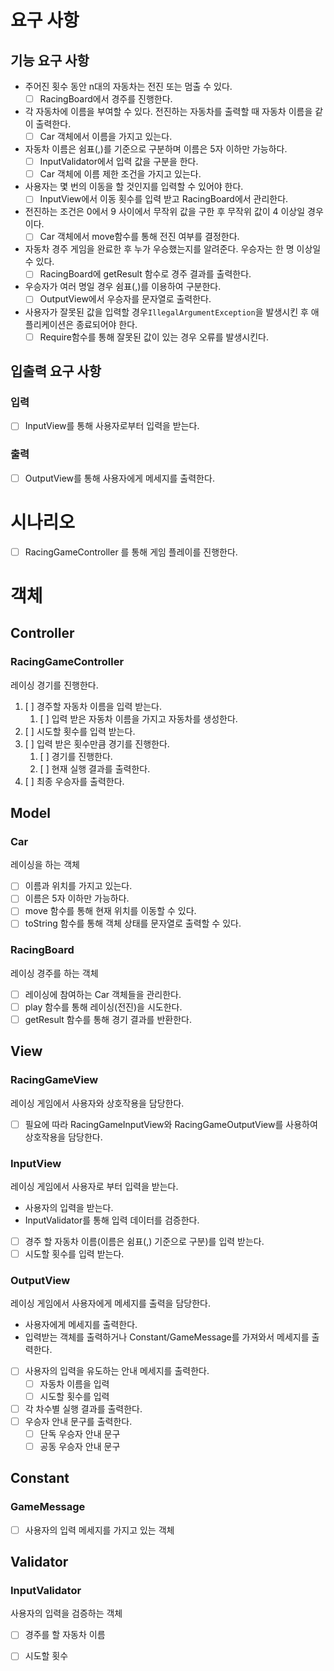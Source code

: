 
# 요구 사항
## 기능 요구 사항
- 주어진 횟수 동안 n대의 자동차는 전진 또는 멈출 수 있다.
    - [ ] RacingBoard에서 경주를 진행한다.
- 각 자동차에 이름을 부여할 수 있다. 전진하는 자동차를 출력할 때 자동차 이름을 같이 출력한다.
    - [ ] Car 객체에서 이름을 가지고 있는다.
- 자동차 이름은 쉼표(,)를 기준으로 구분하며 이름은 5자 이하만 가능하다.
    - [ ] InputValidator에서 입력 값을 구분을 한다.
    - [ ] Car 객체에 이름 제한 조건을 가지고 있는다.
- 사용자는 몇 번의 이동을 할 것인지를 입력할 수 있어야 한다.
    - [ ] InputView에서 이동 횟수를 입력 받고 RacingBoard에서 관리한다.
- 전진하는 조건은 0에서 9 사이에서 무작위 값을 구한 후 무작위 값이 4 이상일 경우이다.
    - [ ] Car 객체에서 move함수를 통해 전진 여부를 결정한다.
- 자동차 경주 게임을 완료한 후 누가 우승했는지를 알려준다. 우승자는 한 명 이상일 수 있다.
    - [ ] RacingBoard에 getResult 함수로 경주 결과를 출력한다.
- 우승자가 여러 명일 경우 쉼표(,)를 이용하여 구분한다.
    - [ ] OutputView에서 우승자를 문자열로 출력한다.
- 사용자가 잘못된 값을 입력할 경우`IllegalArgumentException`을 발생시킨 후 애플리케이션은 종료되어야 한다.
    - [ ] Require함수를 통해 잘못된 값이 있는 경우 오류를 발생시킨다.
## 입출력 요구 사항
### 입력

- [ ] InputView를 통해 사용자로부터 입력을 받는다.
### 출력

- [ ] OutputView를 통해 사용자에게 메세지를 출력한다.

# 시나리오

- [ ] RacingGameController 를 통해 게임 플레이를 진행한다.

# 객체

## Controller

### RacingGameController

레이싱 경기를 진행한다.
1. [ ] 경주할 자동차 이름을 입력 받는다.
    1. [ ] 입력 받은 자동차 이름을 가지고 자동차를 생성한다.
2. [ ] 시도할 횟수를 입력 받는다.
3. [ ] 입력 받은 횟수만큼 경기를 진행한다.
    1. [ ] 경기를 진행한다.
    2. [ ] 현재 실행 결과를 출력한다.
4. [ ] 최종 우승자를 출력한다.

## Model
### Car
레이싱을 하는 객체
- [ ] 이름과 위치를 가지고 있는다.
- [ ] 이름은 5자 이하만 가능하다.
- [ ] move 함수를 통해 현재 위치를 이동할 수 있다.
- [ ] toString 함수를 통해 객체 상태를 문자열로 출력할 수 있다.

### RacingBoard
레이싱 경주를 하는 객체
- [ ] 레이싱에 참여하는 Car 객체들을 관리한다.
- [ ] play 함수를 통해 레이싱(전진)을 시도한다.
- [ ] getResult 함수를 통해 경기 결과를 반환한다.

## View
### RacingGameView
레이싱 게임에서 사용자와 상호작용을 담당한다.
- [ ] 필요에 따라 RacingGameInputView와 RacingGameOutputView를 사용하여 상호작용을 담당한다.
### InputView
레이싱 게임에서 사용자로 부터 입력을 받는다.

- 사용자의 입력을 받는다.
- InputValidator를 통해 입력 데이터를 검증한다.
- [ ] 경주 할 자동차 이름(이름은 쉼표(,) 기준으로 구분)를 입력 받는다.
- [ ] 시도할 횟수를 입력 받는다.
### OutputView
레이싱 게임에서 사용자에게 메세지를 출력을 담당한다.

- 사용자에게 메세지를 출력한다.
- 입력받는 객체를 출력하거나 Constant/GameMessage를 가져와서 메세지를 출력한다.
- [ ] 사용자의 입력을 유도하는 안내 메세지를 출력한다.
    - [ ] 자동차 이름을 입력
    - [ ] 시도할 횟수를 입력
- [ ] 각 차수별 실행 결과를 출력한다.
- [ ] 우승자 안내 문구를 출력한다.
    - [ ] 단독 우승자 안내 문구
    - [ ] 공동 우승자 안내 문구

## Constant
### GameMessage
- [ ] 사용자의 입력 메세지를 가지고 있는 객체
## Validator
### InputValidator
사용자의 입력을 검증하는 객체
- [ ] 경주를 할 자동차 이름
- [ ] 시도할 횟수


